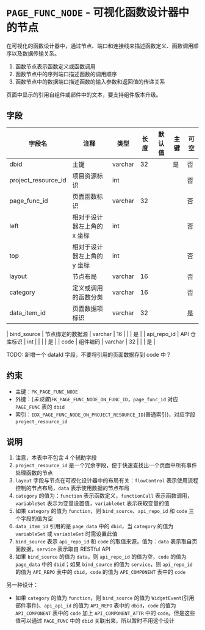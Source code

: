 # `PAGE_FUNC_NODE` - 可视化函数设计器中的节点

在可视化的函数设计器中，通过节点、端口和连接线来描述函数定义、函数调用顺序以及数据传输关系。

1. 函数节点表示函数定义或函数调用
2. 函数节点中的序列端口描述函数的调用顺序
3. 函数节点中的数据端口描述函数的输入参数和返回值的传递关系

页面中显示的引用自组件或部件中的文本，要支持组件版本升级。

## 字段

| 字段名              | 注释                        | 类型    | 长度 | 默认值 | 主键 | 可空 |
| ------------------- | --------------------------- | ------- | ---- | ------ | ---- | ---- |
| dbid                | 主键                        | varchar | 32   |        | 是   | 否   |
| project_resource_id | 项目资源标识                | int     |      |        |      | 否   |
| page_func_id        | 页面函数标识                | varchar | 32   |        |      | 否   |
| left                | 相对于设计器左上角的 x 坐标 | int     |      |        |      | 否   |
| top                 | 相对于设计器左上角的 y 坐标 | int     |      |        |      | 否   |
| layout              | 节点布局                    | varchar | 16   |        |      | 否   |
| category            | 定义或调用的函数分类        | varchar | 16   |        |      | 否   |
| data_item_id        | 页面数据项标识              | varchar | 32   |        |      | 是   |

| bind_source  | 节点绑定的数据源            | varchar | 16   |        |      | 是   |
| api_repo_id  | API 仓库标识                | int     |      |        |      | 是   |
| code         | 组件编码                    | varchar | 32   |        |      | 是   |

TODO: 新增一个 dataId 字段，不要将引用的页面数据存到 code 中？

## 约束

* 主键：`PK_PAGE_FUNC_NODE`
* 外键：(*未设置*)`FK_PAGE_FUNC_NODE_ON_FUNC_ID`，`page_func_id` 对应 `PAGE_FUNC` 表的 `dbid`
* 索引：`IDX_PAGE_FUNC_NODE_ON_PROJECT_RESOURCE_ID`(普通索引)，对应字段 `project_resource_id`

## 说明

1. 注意，本表中不包含 4 个辅助字段
2. `project_resource_id` 是一个冗余字段，便于快速查找出一个页面中所有事件处理函数的节点
3. `layout` 字段与节点在可视化设计器中的布局有关：`flowControl` 表示使用流程控制的节点布局，`data` 表示使用数据的节点布局
4. `category` 的值为：`function` 表示函数定义，`functionCall` 表示函数调用，`variableSet` 表示为变量设置值，`variableGet` 表示获取变量的值
5. 如果 `category` 的值为 `function`，则 `bind_source`、`api_repo_id` 和 `code` 三个字段的值为空
6. `data_item_id` 引用的是 `page_data` 中的 `dbid`，当 `category` 的值为 `variableSet` 或 `variableGet` 时需设置此值
7. `bind_source` 表示 `api_repo_id` 和 `code` 的取值来源，值为：`data` 表示取自页面数据，`service` 表示取自 RESTful API
8. 如果 `bind_source` 的值为 `data`，则 `api_repo_id` 的值为空，`code` 的值为 `page_data` 中的 `dbid`；如果 `bind_source` 的值为 `service`，则 `api_repo_id` 的值为 `API_REPO` 表中的 `dbid`，`code` 的值为 `API_COMPONENT` 表中的 `code`


另一种设计：

* 如果 `category` 的值为 `function`，则 `bind_source` 的值为 `WidgetEvent`(引用部件事件)、`api_api_id` 的值为 `API_REPO` 表中的 `dbid`，`code` 的值为 `API_COMPONENT` 表中的 `code` 加上 `API_COMPONENT_ATTR` 中的 `code`。但是这些值可以通过 `PAGE_FUNC` 中的 `dbid` 关联出来，所以暂时不用这个设计
